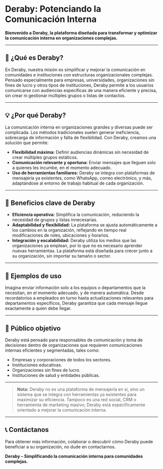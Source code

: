 # Deraby: Potenciando la Comunicación Interna

**Bienvenido a Deraby, la plataforma diseñada para transformar y optimizar la comunicación interna en organizaciones complejas.**

---

## 📘 ¿Qué es Deraby?

En Deraby, nuestra misión es simplificar y mejorar la comunicación en comunidades e instituciones con estructuras organizacionales complejas. Pensado especialmente para empresas, universidades, organizaciones sin fines de lucro y otros tipos de instituciones, Deraby permite a los usuarios comunicarse con audiencias específicas de una manera eficiente y precisa, sin crear ni gestionar múltiples grupos o listas de contactos.

---

## 💡 ¿Por qué Deraby?

La comunicación interna en organizaciones grandes y diversas puede ser complicada. Los métodos tradicionales suelen generar ineficiencia, sobrecarga de información y falta de flexibilidad. Con Deraby, creamos una solución que permite:

- **Flexibilidad máxima:** Definir audiencias dinámicas sin necesidad de crear múltiples grupos estáticos.
- **Comunicación relevante y oportuna:** Enviar mensajes que lleguen solo a quienes les incumbe, en el momento adecuado.
- **Uso de herramientas familiares:** Deraby se integra con plataformas de mensajería ya existentes, como WhatsApp, correo electrónico, y más, adaptándose al entorno de trabajo habitual de cada organización.

---

## 🎯 Beneficios clave de Deraby

- **Eficiencia operativa:** Simplifica la comunicación, reduciendo la necesidad de grupos y listas innecesarias.
- **Adaptabilidad y flexibilidad:** La plataforma se ajusta automáticamente a los cambios en la organización, reflejando en tiempo real modificaciones de roles, ubicaciones y horarios.
- **Integración y escalabilidad:** Deraby utiliza los medios que las organizaciones ya emplean, por lo que no es necesario aprender nuevas herramientas. La plataforma está diseñada para crecer junto a su organización, sin importar su tamaño o sector.

---

## 📌 Ejemplos de uso

Imagina enviar información solo a los equipos o departamentos que la necesitan, en el momento adecuado, y de manera automática. Desde recordatorios a empleados en turno hasta actualizaciones relevantes para departamentos específicos, Deraby garantiza que cada mensaje llegue exactamente a quien debe llegar.

---

## 🎯 Público objetivo

Deraby está pensado para responsables de comunicación y toma de decisiones dentro de organizaciones que requieren comunicaciones internas eficientes y segmentadas, tales como:

- Empresas y corporaciones de todos los sectores.
- Instituciones educativas.
- Organizaciones sin fines de lucro.
- Instituciones de salud y entidades públicas.

---

> **Nota:** Deraby no es una plataforma de mensajería en sí, sino un sistema que se integra con herramientas ya existentes para maximizar su eficiencia. Tampoco es una red social, CRM o herramienta de marketing masivo; Deraby está específicamente orientado a mejorar la comunicación interna.

---

## 📞 Contáctanos

Para obtener más información, colaborar o descubrir cómo Deraby puede beneficiar a su organización, no dude en contactarnos.

**Deraby – Simplificando la comunicación interna para comunidades complejas.**
